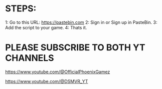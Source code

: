 # STEPS:

1: Go to this URL: https://pastebin.com
2: Sign in or Sign up in PasteBin.
3: Add the script to your game.
4: Thats it.



# PLEASE SUBSCRIBE TO BOTH YT CHANNELS

https://www.youtube.com/@OfficialPhoenixGamez

https://www.youtube.com/@DSMVR_YT
